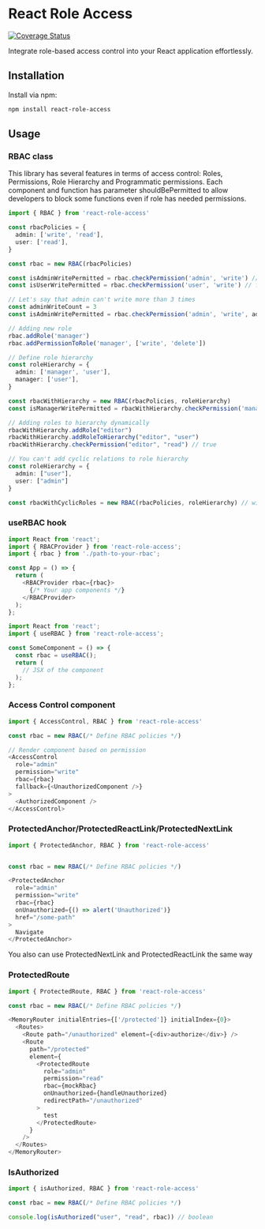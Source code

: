 # React Role Access

[![Coverage Status](https://img.shields.io/badge/Coverage-100%25-brightgreen.svg)](https://github.com/NixoN2/react-access-control/tree/main/coverage)


Integrate role-based access control into your React application effortlessly.

## Installation

Install via npm:

```bash
npm install react-role-access
```

## Usage 

### RBAC class

This library has several features in terms of access control: Roles, Permissions, Role Hierarchy and Programmatic permissions. 
Each component and function has parameter shouldBePermitted to allow developers to block some functions even if role has needed permissions. 

```ts
import { RBAC } from 'react-role-access'

const rbacPolicies = {
  admin: ['write', 'read'],
  user: ['read'],
}

const rbac = new RBAC(rbacPolicies)

const isAdminWritePermitted = rbac.checkPermission('admin', 'write') // true
const isUserWritePermitted = rbac.checkPermission('user', 'write') // false

// Let's say that admin can't write more than 3 times
const adminWriteCount = 3
const isAdminWritePermitted = rbac.checkPermission('admin', 'write', adminWriteCount < 4) // false

// Adding new role
rbac.addRole('manager')
rbac.addPermissionToRole('manager', ['write', 'delete'])

// Define role hierarchy
const roleHierarchy = {
  admin: ['manager', 'user'],
  manager: ['user'],
}

const rbacWithHierarchy = new RBAC(rbacPolicies, roleHierarchy)
const isManagerWritePermitted = rbacWithHierarchy.checkPermission('manager', 'write') // false

// Adding roles to hierarchy dynamically
rbacWithHierarchy.addRole("editor")
rbacWithHierarchy.addRoleToHierarchy("editor", "user")
rbacWithHierarchy.checkPermission("editor", "read") // true

// You can't add cyclic relations to role hierarchy
const roleHierarchy = {
  admin: ["user"],
  user: ["admin"]
}

const rbacWithCyclicRoles = new RBAC(rbacPolicies, roleHierarchy) // will throw error
```

### useRBAC hook

```ts
import React from 'react';
import { RBACProvider } from 'react-role-access';
import { rbac } from './path-to-your-rbac';

const App = () => {
  return (
    <RBACProvider rbac={rbac}>
      {/* Your app components */}
    </RBACProvider>
  );
};

import React from 'react';
import { useRBAC } from 'react-role-access';

const SomeComponent = () => {
  const rbac = useRBAC();
  return (
    // JSX of the component
  );
};
```

### Access Control component 

```ts
import { AccessControl, RBAC } from 'react-role-access'

const rbac = new RBAC(/* Define RBAC policies */)

// Render component based on permission
<AccessControl
  role="admin"
  permission="write"
  rbac={rbac}
  fallback={<UnauthorizedComponent />}
>
  <AuthorizedComponent />
</AccessControl>
```

### ProtectedAnchor/ProtectedReactLink/ProtectedNextLink

```ts
import { ProtectedAnchor, RBAC } from 'react-role-access'


const rbac = new RBAC(/* Define RBAC policies */)

<ProtectedAnchor
  role="admin"
  permission="write"
  rbac={rbac}
  onUnauthorized={() => alert('Unauthorized')}
  href="/some-path"
>
  Navigate
</ProtectedAnchor>
```

You also can use ProtectedNextLink and ProtectedReactLink the same way

### ProtectedRoute

```ts
import { ProtectedRoute, RBAC } from 'react-role-access'

const rbac = new RBAC(/* Define RBAC policies */)

<MemoryRouter initialEntries={['/protected']} initialIndex={0}>
  <Routes>
    <Route path="/unauthorized" element={<div>authorize</div>} />
    <Route
      path="/protected"
      element={
        <ProtectedRoute
          role="admin"
          permission="read"
          rbac={mockRbac}
          onUnauthorized={handleUnauthorized}
          redirectPath="/unauthorized"
        >
          test
        </ProtectedRoute>
      }
    />
  </Routes>
</MemoryRouter>

```


### IsAuthorized

```ts
import { isAuthorized, RBAC } from 'react-role-access'

const rbac = new RBAC(/* Define RBAC policies */)

console.log(isAuthorized("user", "read", rbac)) // boolean
```

